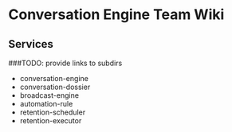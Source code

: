  # Conversation Engine Team Wiki

## Services 
###TODO: provide links to subdirs
- conversation-engine
- conversation-dossier
- broadcast-engine
- automation-rule
- retention-scheduler
- retention-executor
